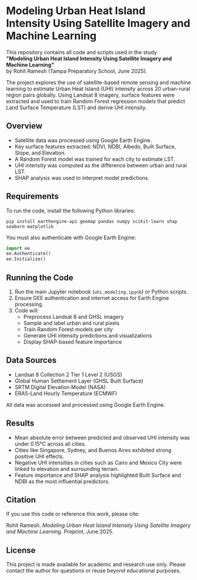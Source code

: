 # Modeling Urban Heat Island Intensity Using Satellite Imagery and Machine Learning

This repository contains all code and scripts used in the study  
**"Modeling Urban Heat Island Intensity Using Satellite Imagery and Machine Learning"**  
by Rohit Ramesh (Tampa Preparatory School, June 2025).

The project explores the use of satellite-based remote sensing and machine learning to estimate Urban Heat Island (UHI) intensity across 20 urban-rural region pairs globally. Using Landsat 8 imagery, surface features were extracted and used to train Random Forest regression models that predict Land Surface Temperature (LST) and derive UHI intensity.

## Overview

- Satellite data was processed using Google Earth Engine.
- Key surface features extracted: NDVI, NDBI, Albedo, Built Surface, Slope, and Elevation.
- A Random Forest model was trained for each city to estimate LST.
- UHI intensity was computed as the difference between urban and rural LST.
- SHAP analysis was used to interpret model predictions.

## Requirements

To run the code, install the following Python libraries:

```
pip install earthengine-api geemap pandas numpy scikit-learn shap seaborn matplotlib
```

You must also authenticate with Google Earth Engine:

```python
import ee
ee.Authenticate()
ee.Initialize()
```

## Running the Code

1. Run the main Jupyter notebook (`uhi_modeling.ipynb`) or Python scripts.
2. Ensure GEE authentication and internet access for Earth Engine processing.
3. Code will:
   - Preprocess Landsat 8 and GHSL imagery
   - Sample and label urban and rural pixels
   - Train Random Forest models per city
   - Generate UHI intensity predictions and visualizations
   - Display SHAP-based feature importance

## Data Sources

- Landsat 8 Collection 2 Tier 1 Level 2 (USGS)
- Global Human Settlement Layer (GHSL Built Surface)
- SRTM Digital Elevation Model (NASA)
- ERA5-Land Hourly Temperature (ECMWF)

All data was accessed and processed using Google Earth Engine.

## Results

- Mean absolute error between predicted and observed UHI intensity was under 0.15°C across all cities.
- Cities like Singapore, Sydney, and Buenos Aires exhibited strong positive UHI effects.
- Negative UHI intensities in cities such as Cairo and Mexico City were linked to elevation and surrounding terrain.
- Feature importance and SHAP analysis highlighted Built Surface and NDBI as the most influential predictors.

## Citation

If you use this code or reference this work, please cite:

Rohit Ramesh. *Modeling Urban Heat Island Intensity Using Satellite Imagery and Machine Learning*. Preprint, June 2025.

## License

This project is made available for academic and research use only. Please contact the author for questions or reuse beyond educational purposes.
